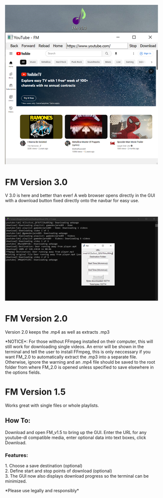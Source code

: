<img src="fm3.png"><br>

<h1>FM Version 3.0</h1>
<p>V 3.0 is here and better than ever! A web browser opens directly in the GUI with a download button 
fixed directly onto the navbar for easy use.</p><br>

<img src="FM_cover2.png"><br>
<h1>FM Version 2.0</h1>
<p>Version 2.0 keeps the .mp4 as well as extracts .mp3</p>
<p>*NOTICE*: For those without FFmpeg installed on their computer, this will still work for downloading single 
videos. An error will be shown in the terminal and tell the user to install FFmpeg, this is only neccessary if you want FM_2.0 to automatically extract the .mp3 into a separate file. Otherwise, ignore the warning and 
an .mp4 file should be saved to the root folder from where FM_2.0 is opened unless specified to save elsewhere
in the options fields.



<h1>FM Version 1.5</h1>
<p>Works great with single files or whole playlists.</p>
<h2>How To:</h2>
<p>Download and open FM_v1.5 to bring up the GUI. Enter the URL for any youtube-dl compatible media, enter optional data into text boxes, click Download.</p>
<h3>Features:</h3>
<p>1. Choose a save destination (optional) <br>
2. Define start and stop points of download (optional)<br>
3. The GUI now also displays download progress so the terminal can be minimized.</p>

<p>*Please use legally and responsibly*</p>
